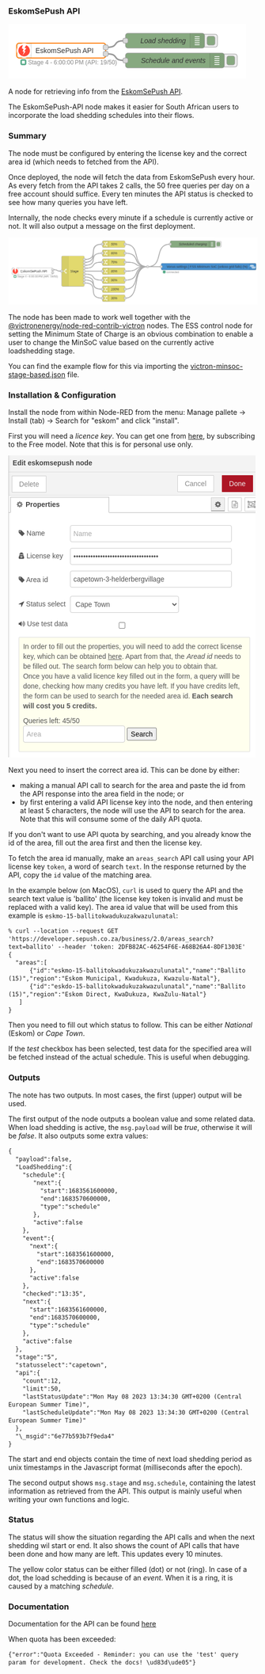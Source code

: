 ### EskomSePush API

![EskomsePush API](img/eskomsepush-flow.png)

A node for retrieving info from the [EskomSePush API](https://eskomsepush.gumroad.com/l/api).

The EskomSePush-API node makes it easier for South African users to incorporate the load shedding schedules into their flows.

### Summary

The node must be configured by entering the license key and the correct area id (which needs to fetched from the API).

Once deployed, the node will fetch the data from EskomSePush every hour. As every fetch from the API takes 2 calls, the 50 free queries per day on a free account should suffice. Every ten minutes the API status is checked to see how many queries you have left.

Internally, the node checks every minute if a schedule is currently active or not. It will also output a message on the first deployment.

![EskomsePush Victron MinSOC](img/eskomsepush-victron-minsoc.png)

The node has been made to work well together with the [@victronenergy/node-red-contrib-victron](https://flows.nodered.org/node/@victronenergy/node-red-contrib-victron) nodes. The ESS control node for setting the Minimum State of Charge is an obvious combination to enable a user to change the MinSoC value based on the currently active loadshedding stage.

You can find the example flow for this via importing the [victron-minsoc-stage-based.json](examples/victron-minsoc-stage-based.json) file.

### Installation & Configuration

Install the node from within Node-RED from the menu: Manage pallete -> Install (tab) -> Search for "eskom" and click "install".

First you will need a _licence key_. You can get one from [here](https://eskomsepush.gumroad.com/l/api), by subscribing to the Free model. Note that this is for personal use only.

![EskomsePush configuration](img/eskomsepush-configuration.png)

Next you need to insert the correct area id.  This can be done by either:

* making a manual API call to search for the area and paste the id from the API response into the area field in the node; or
* by first entering a valid API license key into the node, and then entering at least 5 characters, the node will use the API to search for the area. Note that this will consume some of the daily API quota.

If you don't want to use API quota by searching, and you already know the id of the area, fill out the area first and then the license key.

To fetch the area id manually, make an `areas_search` API call using your API license key `token`, a word of search `text`.  In the response returned by the API, copy the `id` value of the matching area.

In the example below (on MacOS), `curl` is used to query the API and the search text value is 'ballito' (the license key token is invalid and must be replaced with a valid key).  The area id value that will be used from this example is `eskmo-15-ballitokwadukuzakwazulunatal`:

```
% curl --location --request GET 'https://developer.sepush.co.za/business/2.0/areas_search?text=ballito' --header 'token: 2DFB82AC-46254F6E-A68B26A4-8DF1303E'
{
  "areas":[
      {"id":"eskmo-15-ballitokwadukuzakwazulunatal","name":"Ballito (15)","region":"Eskom Municipal, Kwadukuza, Kwazulu-Natal"},
      {"id":"eskdo-15-ballitokwadukuzakwazulunatal","name":"Ballito (15)","region":"Eskom Direct, KwaDukuza, KwaZulu-Natal"}
   ]
}
```

Then you need to fill out which status to follow. This can be either _National_ (Eskom) or _Cape Town_.

If the _test_ checkbox has been selected, test data for the specified area will be fetched instead of the actual schedule. This is useful when debugging.

### Outputs

The note has two outputs. In most cases, the first (upper) output will be used.

The first output of the node outputs a boolean value and some related data. When load shedding is active, the `msg.payload` will be _true_, otherwise it will be _false_. It also outputs some extra values:

```
{
  "payload":false,
  "LoadShedding":{
    "schedule":{
       "next":{
         "start":1683561600000,
         "end":1683570600000,
         "type":"schedule"
       },
       "active":false
    },
    "event":{
      "next":{
        "start":1683561600000,
        "end":1683570600000
      },
      "active":false
    },
    "checked":"13:35",
    "next":{
      "start":1683561600000,
      "end":1683570600000,
      "type":"schedule"
    },
    "active":false
  },
  "stage":"5",
  "statusselect":"capetown",
  "api":{
    "count":12,
    "limit":50,
    "lastStatusUpdate":"Mon May 08 2023 13:34:30 GMT+0200 (Central European Summer Time)",
    "lastScheduleUpdate":"Mon May 08 2023 13:34:30 GMT+0200 (Central European Summer Time)"
  },
  "\_msgid":"6e77b593b7f9eda4"
}
```

The start and end objects contain the time of next load shedding period as unix timestamps in the Javascript format (milliseconds after the epoch).

The second output shows `msg.stage` and `msg.schedule`, containing the latest information as retrieved from the API. This output is mainly useful when writing your own functions and logic.

### Status

The status will show the situation regarding the API calls and when the next
shedding wil start or end.  It also shows the count of API calls that have been
done and how many are left. This updates every 10 minutes.

The yellow color status can be either filled (dot) or not (ring). In case of a dot,
the load schedding is because of an _event_. When it is a ring, it is caused by
a matching _schedule_.

### Documentation

Documentation for the API can be found [here](https://documenter.getpostman.com/view/1296288/UzQuNk3E)

When quota has been exceeded:

```
{"error":"Quota Exceeded - Reminder: you can use the 'test' query param for development. Check the docs! \ud83d\ude05"}
```
